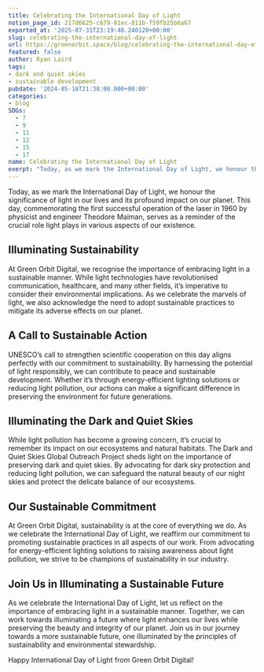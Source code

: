 ```yaml
---
title: Celebrating the International Day of Light
notion_page_id: 217d6625-c679-81ec-811b-f59fb25b6a67
exported_at: '2025-07-31T23:19:40.240120+00:00'
slug: celebrating-the-international-day-of-light
url: https://greenorbit.space/blog/celebrating-the-international-day-of-light/
featured: false
author: Ryan Laird
tags:
- dark and quiet skies
- sustainable development
pubdate: '2024-05-16T21:38:00.000+00:00'
categories:
- blog
SDGs:
  - 7
  - 9
  - 11
  - 12
  - 15
  - 17
name: Celebrating the International Day of Light
exerpt: "Today, as we mark the International Day of Light, we honour the significance of light in our lives and its profound impact on our planet. "
---
```


Today, as we mark the International Day of Light, we honour the significance of light in our lives and its profound impact on our planet. This day, commemorating the first successful operation of the laser in 1960 by physicist and engineer Theodore Maiman, serves as a reminder of the crucial role light plays in various aspects of our existence.

## Illuminating Sustainability

At Green Orbit Digital, we recognise the importance of embracing light in a sustainable manner. While light technologies have revolutionised communication, healthcare, and many other fields, it’s imperative to consider their environmental implications. As we celebrate the marvels of light, we also acknowledge the need to adopt sustainable practices to mitigate its adverse effects on our planet.

## A Call to Sustainable Action

UNESCO’s call to strengthen scientific cooperation on this day aligns perfectly with our commitment to sustainability. By harnessing the potential of light responsibly, we can contribute to peace and sustainable development. Whether it’s through energy-efficient lighting solutions or reducing light pollution, our actions can make a significant difference in preserving the environment for future generations.

## Illuminating the Dark and Quiet Skies

While light pollution has become a growing concern, it’s crucial to remember its impact on our ecosystems and natural habitats. The Dark and Quiet Skies Global Outreach Project sheds light on the importance of preserving dark and quiet skies. By advocating for dark sky protection and reducing light pollution, we can safeguard the natural beauty of our night skies and protect the delicate balance of our ecosystems.

## Our Sustainable Commitment

At Green Orbit Digital, sustainability is at the core of everything we do. As we celebrate the International Day of Light, we reaffirm our commitment to promoting sustainable practices in all aspects of our work. From advocating for energy-efficient lighting solutions to raising awareness about light pollution, we strive to be champions of sustainability in our industry.

## Join Us in Illuminating a Sustainable Future

As we celebrate the International Day of Light, let us reflect on the importance of embracing light in a sustainable manner. Together, we can work towards illuminating a future where light enhances our lives while preserving the beauty and integrity of our planet. Join us in our journey towards a more sustainable future, one illuminated by the principles of sustainability and environmental stewardship.

Happy International Day of Light from Green Orbit Digital!